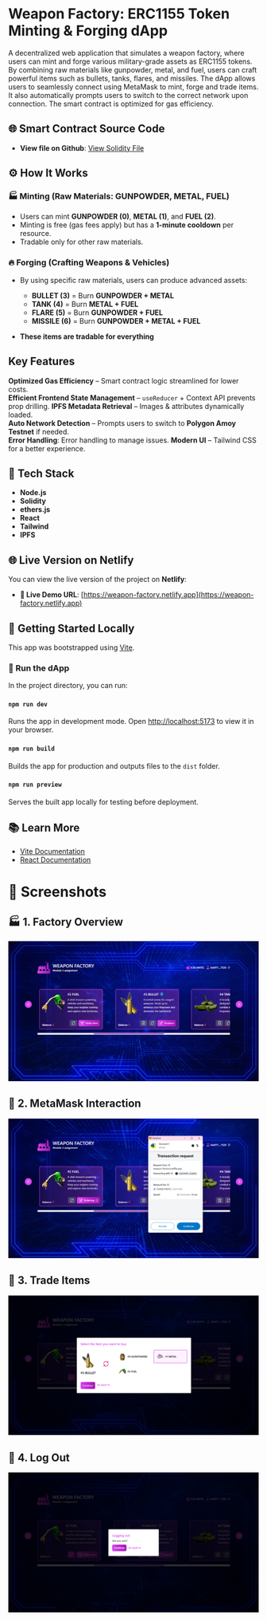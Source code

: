 # Weapon Factory: ERC1155 Token Minting & Forging dApp

A decentralized web application that simulates a weapon factory, where users can mint and forge various military-grade assets as ERC1155 tokens. By combining raw materials like gunpowder, metal, and fuel, users can craft powerful items such as bullets, tanks, flares, and missiles. The dApp allows users to seamlessly connect using MetaMask to mint, forge and trade items. It also automatically prompts users to switch to the correct network upon connection. The smart contract is optimized for gas efficiency.

## 🌐 Smart Contract Source Code

- **View file on Github**: [View Solidity File](https://github.com/edobusti/metana-web3-solidity-bootcamp/blob/main/module-3/WeaponFactory.sol)

## ⚙️ How It Works

### 🏭 **Minting (Raw Materials: GUNPOWDER, METAL, FUEL)**

- Users can mint **GUNPOWDER (0)**, **METAL (1)**, and **FUEL (2)**.
- Minting is free (gas fees apply) but has a **1-minute cooldown** per resource.
- Tradable only for other raw materials.

### 🔥 **Forging (Crafting Weapons & Vehicles)**

- By using specific raw materials, users can produce advanced assets:

  - **BULLET (3)** = Burn **GUNPOWDER + METAL**
  - **TANK (4)** = Burn **METAL + FUEL**
  - **FLARE (5)** = Burn **GUNPOWDER + FUEL**
  - **MISSILE (6)** = Burn **GUNPOWDER + METAL + FUEL**

- **These items are tradable for everything**

## Key Features

**Optimized Gas Efficiency** – Smart contract logic streamlined for lower costs.  
**Efficient Frontend State Management** – `useReducer` + Context API prevents prop drilling.
**IPFS Metadata Retrieval** – Images & attributes dynamically loaded.  
**Auto Network Detection** – Prompts users to switch to **Polygon Amoy Testnet** if needed.  
**Error Handling**: Error handling to manage issues.
**Modern UI** – Tailwind CSS for a better experience.

## 🔗 Tech Stack

- **Node.js**
- **Solidity**
- **ethers.js**
- **React**
- **Tailwind**
- **IPFS**

## 🌐 Live Version on Netlify

You can view the live version of the project on **Netlify**:

- **🔗 Live Demo URL**: [https://weapon-factory.netlify.app](https://weapon-factory.netlify.app)

## 🏁 Getting Started Locally

This app was bootstrapped using [Vite](https://vitejs.dev/).

### 📜 Run the dApp

In the project directory, you can run:

#### `npm run dev`

Runs the app in development mode. Open [http://localhost:5173](http://localhost:5173) to view it in your browser.

#### `npm run build`

Builds the app for production and outputs files to the `dist` folder.

#### `npm run preview`

Serves the built app locally for testing before deployment.

## 📚 Learn More

- [Vite Documentation](https://vitejs.dev/guide/)
- [React Documentation](https://react.dev/)

# 📸 Screenshots

## 🏭 1. Factory Overview

![Factory Overview](src/assets/preview/factory-overview.png)

## 🦊 2. MetaMask Interaction

![MetaMask Interaction](src/assets/preview/metamask-interaction.png)

## 🔄 3. Trade Items

![Trade Items](src/assets/preview/trade-items.png)

## 🚪 4. Log Out

![Log Out](src/assets/preview/log-out.png)
